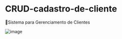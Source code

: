 
# CRUD-cadastro-de-cliente
:memo:Sistema para Gerenciamento de Clientes 

![image](https://user-images.githubusercontent.com/55918680/115639268-8b6aa080-a2ea-11eb-8483-4293a2b3a69e.png)
